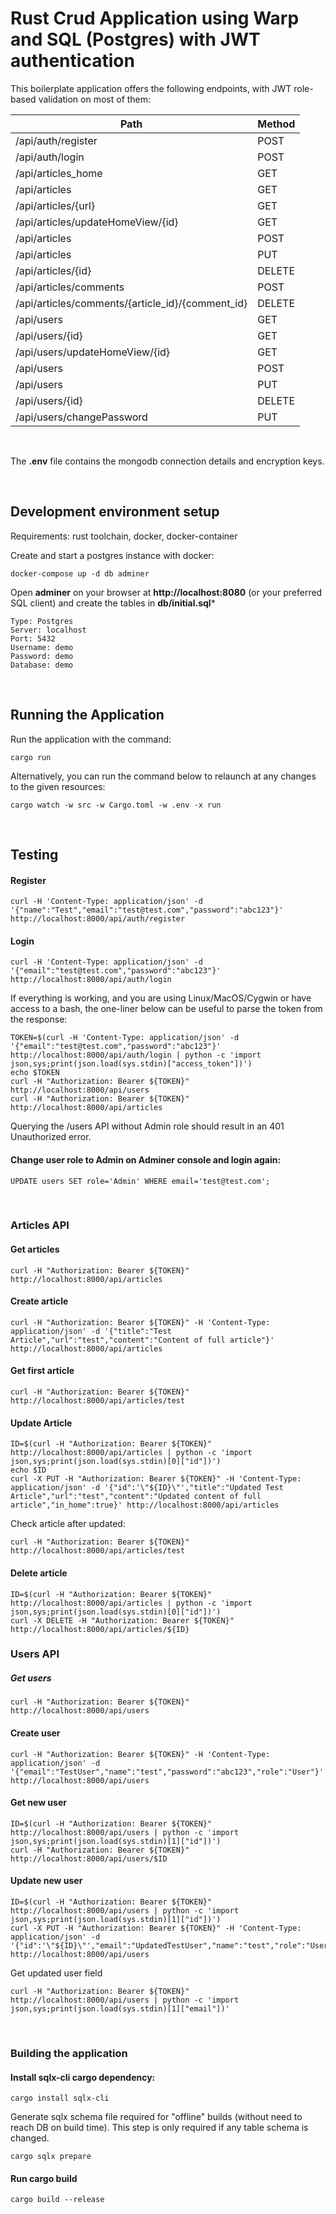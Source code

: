 # Rust Crud Application using Warp and SQL (Postgres) with JWT authentication

This boilerplate application offers the following endpoints, with JWT role-based validation on most of them:

| Path | Method |
|------|--------|
| /api/auth/register | POST |
| /api/auth/login | POST |
| /api/articles_home | GET |
| /api/articles | GET |
| /api/articles/{url} | GET |
| /api/articles/updateHomeView/{id} | GET |
| /api/articles | POST |
| /api/articles | PUT |
| /api/articles/{id} | DELETE |
| /api/articles/comments | POST |
| /api/articles/comments/{article_id}/{comment_id} | DELETE |
| /api/users | GET |
| /api/users/{id} | GET |
| /api/users/updateHomeView/{id} | GET |
| /api/users | POST |
| /api/users | PUT |
| /api/users/{id} | DELETE |
| /api/users/changePassword | PUT |

<br />

The **.env** file contains the mongodb connection details and encryption keys.

<br />


## Development environment setup

Requirements: rust toolchain, docker, docker-container

Create and start a postgres instance with docker:

    docker-compose up -d db adminer


Open **adminer** on your browser at **http://localhost:8080** (or your preferred SQL client) and create the tables in **db/initial.sql***

    Type: Postgres
    Server: localhost
    Port: 5432
    Username: demo
    Password: demo
    Database: demo

<br />

## Running the Application
Run the application with the command:

    cargo run

Alternatively, you can run the command below to relaunch at any changes to the given resources:

    cargo watch -w src -w Cargo.toml -w .env -x run

<br />

## Testing

#### Register

    curl -H 'Content-Type: application/json' -d '{"name":"Test","email":"test@test.com","password":"abc123"}' http://localhost:8000/api/auth/register

#### Login

    curl -H 'Content-Type: application/json' -d '{"email":"test@test.com","password":"abc123"}' http://localhost:8000/api/auth/login

If everything is working, and you are using Linux/MacOS/Cygwin or have access to a bash, the one-liner below can be useful to parse the token from the response:

    TOKEN=$(curl -H 'Content-Type: application/json' -d '{"email":"test@test.com","password":"abc123"}' http://localhost:8000/api/auth/login | python -c 'import json,sys;print(json.load(sys.stdin)["access_token"])')
    echo $TOKEN
    curl -H "Authorization: Bearer ${TOKEN}" http://localhost:8000/api/users
    curl -H "Authorization: Bearer ${TOKEN}" http://localhost:8000/api/articles

Querying the /users API without Admin role should result in an 401 Unauthorized error.

#### Change user role to Admin on Adminer console and login again:

    UPDATE users SET role='Admin' WHERE email='test@test.com';

<br />


### Articles API

#### Get articles

    curl -H "Authorization: Bearer ${TOKEN}" http://localhost:8000/api/articles

#### Create article

    curl -H "Authorization: Bearer ${TOKEN}" -H 'Content-Type: application/json' -d '{"title":"Test Article","url":"test","content":"Content of full article"}' http://localhost:8000/api/articles 

#### Get first article

    curl -H "Authorization: Bearer ${TOKEN}" http://localhost:8000/api/articles/test

#### Update Article

    ID=$(curl -H "Authorization: Bearer ${TOKEN}" http://localhost:8000/api/articles | python -c 'import json,sys;print(json.load(sys.stdin)[0]["id"])')
    echo $ID
    curl -X PUT -H "Authorization: Bearer ${TOKEN}" -H 'Content-Type: application/json' -d '{"id":'\"${ID}\"',"title":"Updated Test Article","url":"test","content":"Updated content of full article","in_home":true}' http://localhost:8000/api/articles

Check article after updated:

    curl -H "Authorization: Bearer ${TOKEN}" http://localhost:8000/api/articles/test

#### Delete article

    ID=$(curl -H "Authorization: Bearer ${TOKEN}" http://localhost:8000/api/articles | python -c 'import json,sys;print(json.load(sys.stdin)[0]["id"])')
    curl -X DELETE -H "Authorization: Bearer ${TOKEN}" http://localhost:8000/api/articles/${ID}

### Users API

##### Get users

    curl -H "Authorization: Bearer ${TOKEN}" http://localhost:8000/api/users

#### Create user

    curl -H "Authorization: Bearer ${TOKEN}" -H 'Content-Type: application/json' -d '{"email":"TestUser","name":"test","password":"abc123","role":"User"}' http://localhost:8000/api/users 

#### Get new user

    ID=$(curl -H "Authorization: Bearer ${TOKEN}" http://localhost:8000/api/users | python -c 'import json,sys;print(json.load(sys.stdin)[1]["id"])')
    curl -H "Authorization: Bearer ${TOKEN}" http://localhost:8000/api/users/$ID

#### Update new user

    ID=$(curl -H "Authorization: Bearer ${TOKEN}" http://localhost:8000/api/users | python -c 'import json,sys;print(json.load(sys.stdin)[1]["id"])')
    curl -X PUT -H "Authorization: Bearer ${TOKEN}" -H 'Content-Type: application/json' -d '{"id":'\"${ID}\"',"email":"UpdatedTestUser","name":"test","role":"User"}' http://localhost:8000/api/users 

Get updated user field

    curl -H "Authorization: Bearer ${TOKEN}" http://localhost:8000/api/users | python -c 'import json,sys;print(json.load(sys.stdin)[1]["email"])'

<br />

### **Building the application**

#### Install sqlx-cli cargo dependency:

    cargo install sqlx-cli

Generate sqlx schema file required for "offline" builds (without need to reach DB on build time). This step is only required if any table schema is changed.

    cargo sqlx prepare

#### Run cargo build

    cargo build --release
